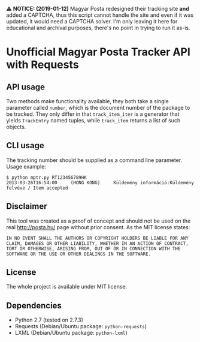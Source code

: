 ⚠️ **NOTICE: (2019-01-12)** Magyar Posta redesigned their tracking site **and** added
a CAPTCHA, thus this script cannot handle the site and even if it was updated,
it would need a CAPTCHA solver. I'm only leaving it here for educational and
archival purposes, there's no point in trying to run it as-is.

Unofficial Magyar Posta Tracker API with Requests
=================================================

API usage
---------

Two methods make functionality available, they both take a single parameter called `number`, which is the document number of the package to be tracked. They only differ in that `track_item_iter` is a generator that yields `TrackEntry` named tuples, while `track_item` returns a list of such objects.

CLI usage
---------

The tracking number should be supplied as a command line parameter. Usage example:

	$ python mptr.py RT123456789HK
	2013-03-26T16:54:00     (HONG KONG)     Küldemény információ:Küldemény felvéve / Item accepted

Disclaimer
----------

This tool was created as a proof of concept and should not be used on the real http://posta.hu/ page without prior consent. As the MIT license states:

	IN NO EVENT SHALL THE AUTHORS OR COPYRIGHT HOLDERS BE LIABLE FOR ANY
	CLAIM, DAMAGES OR OTHER LIABILITY, WHETHER IN AN ACTION OF CONTRACT,
	TORT OR OTHERWISE, ARISING FROM, OUT OF OR IN CONNECTION WITH THE
	SOFTWARE OR THE USE OR OTHER DEALINGS IN THE SOFTWARE.

License
-------

The whole project is available under MIT license.

Dependencies
------------

 - Python 2.7 (tested on 2.7.3)
 - Requests (Debian/Ubuntu package: `python-requests`)
 - LXML (Debian/Ubuntu package: `python-lxml`)
